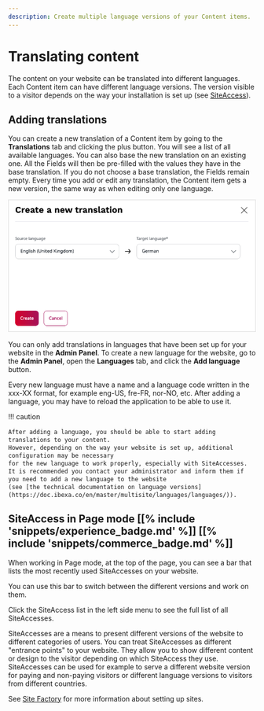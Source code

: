 ```yaml
---
description: Create multiple language versions of your Content items.
---
```


# Translating content

The content on your website can be translated into different languages. Each Content item can have different language versions.
The version visible to a visitor depends on the way your installation is set up (see [SiteAccess](#siteaccess)).

## Adding translations

You can create a new translation of a Content item by going to the **Translations** tab and clicking the plus button.
You will see a list of all available languages. You can also base the new translation on an existing one.
All the Fields will then be pre-filled with the values they have in the base translation.
If you do not choose a base translation, the Fields remain empty. Every time you add or edit any translation,
the Content item gets a new version, the same way as when editing only one language.

![Adding a new translation](img/adding_translation.png "Adding a new translation")

You can only add translations in languages that have been set up for your website in the **Admin Panel**.
To create a new language for the website, go to the **Admin Panel**, open the **Languages** tab, and click the **Add language** button.

Every new language must have a name and a language code written in the xxx-XX format, for example eng-US, fre-FR, nor-NO, etc.
After adding a language, you may have to reload the application to be able to use it.

!!! caution

    After adding a language, you should be able to start adding translations to your content.
    However, depending on the way your website is set up, additional configuration may be necessary
    for the new language to work properly, especially with SiteAccesses.
    It is recommended you contact your administrator and inform them if you need to add a new language to the website
    (see [the technical documentation on language versions](https://doc.ibexa.co/en/master/multisite/languages/languages/)).

## SiteAccess in Page mode [[% include 'snippets/experience_badge.md' %]] [[% include 'snippets/commerce_badge.md' %]]

When working in Page mode, at the top of the page, you can see a bar that lists the most recently used SiteAccesses on your website.

You can use this bar to switch between the different versions and work on them.

Click the SiteAccess list in the left side menu to see the full list of all SiteAccesses.

SiteAccesses are a means to present different versions of the website to different categories of users.
You can treat SiteAccesses as different "entrance points" to your website. They allow you to show different content or design to the visitor depending on which SiteAccess they use.
SiteAccesses can be used for example to serve a different website version for paying and non-paying visitors
or different language versions to visitors from different countries.

See [Site Factory](site_organization/site_factory.md) for more information about setting up sites.
